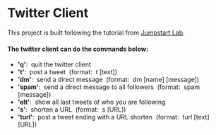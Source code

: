 # Twitter Client
This project is built following the tutorial from [Jumpstart Lab](http://tutorials.jumpstartlab.com/projects/microblogger.html).

#### The twitter client can do the commands below:<br>
* <b>'q'</b>:&nbsp; quit the twitter client<br>
* <b>'t'</b>:&nbsp; post a tweet&nbsp; (format:&nbsp; t [text])<br>
* <b>'dm'</b>:&nbsp; send a direct message&nbsp; (format:&nbsp; dm [name] [message])<br>
* <b>'spam'</b>:&nbsp; send a direct message to all followers&nbsp; (format:&nbsp; spam [message])<br>
* <b>'elt'</b>:&nbsp; show all last tweets of who you are following<br>
* <b>'s'</b>:&nbsp; shorten a URL&nbsp; (format:&nbsp; s [URL])<br>
* <b>'turl'</b>:&nbsp; post a tweet ending with a URL shorten&nbsp; (format:&nbsp; turl [text] [URL])<br>
